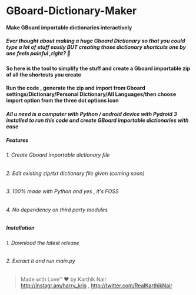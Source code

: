 # GBoard-Dictionary-Maker

#### Make GBoard importable dictionaries interactively

##### Ever thought about making a huge Gboard Dictionary so that you could type a lot of stuff easily BUT creating those dictionary shortcuts one by one feels painful ,right? 🤔 
#### **So here is the tool to simplify the stuff and create a Gboard importable zip of all the shortcuts you create**
#### **Run the code , generate the zip and import from Gboard settings/Dictionary/Personal Dictionary/All Languages/then choose import option from the three dot options icon**
#### *All u need is a computer with Python / android device with Pydroid 3 installed to run this code and create GBoard importable dictionaries with ease*

##### **Features**
###### 1. Create Gboard importable dictionary file
###### 2. Edit existing zip/txt dictionary file given (coming soon)
###### 3. 100% made with Python and yes , it's FOSS
###### 4. No dependency on third party modules


##### **Installation**
###### 1. Download the latest release
###### 2. Extract it and run main.py

>Made with Love™ ❤️
>by Karthik Nair \
>http://instagr.am/harry_kris , http://twitter.com/RealKarthikNair

